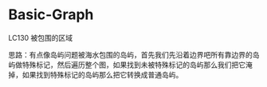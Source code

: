 # Basic-Graph

LC130 被包围的区域

思路：有点像岛屿问题被海水包围的岛屿，首先我们先沿着边界吧所有靠边界的岛屿做特殊标记，然后遍历整个图，如果找到未被特殊标记的岛屿那么我们把它淹掉，如果找到特殊标记的岛屿那么把它转换成普通岛屿。
